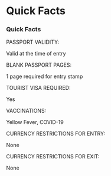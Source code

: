 # Quick Facts

### Quick Facts

PASSPORT VALIDITY:

Valid at the time of entry

BLANK PASSPORT PAGES:

1 page required for entry stamp

TOURIST VISA REQUIRED:

Yes

VACCINATIONS:

Yellow Fever, COVID-19

CURRENCY RESTRICTIONS FOR ENTRY:

None

CURRENCY RESTRICTIONS FOR EXIT:

None